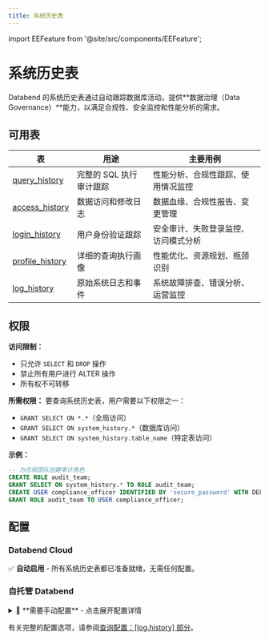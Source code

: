 ```yaml
---
title: 系统历史表
---
```


import EEFeature from '@site/src/components/EEFeature';

<EEFeature featureName='SYSTEM HISTORY'/>

# 系统历史表

Databend 的系统历史表通过自动跟踪数据库活动，提供**数据治理（Data Governance）**能力，以满足合规性、安全监控和性能分析的需求。

## 可用表

| 表 | 用途 | 主要用例 |
|-------|---------|---------------|
| [query_history](query-history.md) | 完整的 SQL 执行审计跟踪 | 性能分析、合规性跟踪、使用情况监控 |
| [access_history](access-history.md) | 数据访问和修改日志 | 数据血缘、合规性报告、变更管理 |
| [login_history](login-history.md) | 用户身份验证跟踪 | 安全审计、失败登录监控、访问模式分析 |
| [profile_history](profile-history.md) | 详细的查询执行画像 | 性能优化、资源规划、瓶颈识别 |
| [log_history](log-history.md) | 原始系统日志和事件 | 系统故障排查、错误分析、运营监控 |

## 权限

**访问限制：**
- 只允许 `SELECT` 和 `DROP` 操作
- 禁止所有用户进行 ALTER 操作
- 所有权不可转移

**所需权限：**
要查询系统历史表，用户需要以下权限之一：
- `GRANT SELECT ON *.*`（全局访问）
- `GRANT SELECT ON system_history.*`（数据库访问）
- `GRANT SELECT ON system_history.table_name`（特定表访问）

**示例：**
```sql
-- 为合规团队创建审计角色
CREATE ROLE audit_team;
GRANT SELECT ON system_history.* TO ROLE audit_team;
CREATE USER compliance_officer IDENTIFIED BY 'secure_password' WITH DEFAULT_ROLE='audit_team';
GRANT ROLE audit_team TO USER compliance_officer;
```

## 配置

### Databend Cloud
✅ **自动启用** - 所有系统历史表都已准备就绪，无需任何配置。

### 自托管 Databend

<details>
<summary>📝 **需要手动配置** - 点击展开配置详情</summary>

#### 最小化配置
要启用系统历史表，您必须在 `databend-query.toml` 中配置所有 5 个表：

```toml
[log.history]
on = true

# 必须配置所有 5 个表才能启用历史日志记录
# retention 是可选的（默认：168 小时 = 7 天）
[[log.history.tables]]
table_name = "query_history"
retention = 168  # 可选：7 天（默认）

[[log.history.tables]]
table_name = "login_history"
retention = 168  # 可选：7 天（默认）

[[log.history.tables]]
table_name = "access_history"
retention = 168  # 可选：7 天（默认）

[[log.history.tables]]
table_name = "profile_history"
retention = 168  # 可选：7 天（默认）

[[log.history.tables]]
table_name = "log_history"
retention = 168  # 可选：7 天（默认）
```

#### 自定义存储（可选）
默认情况下，历史表使用您的主数据库存储。要使用独立的 S3 存储：

```toml
[log.history]
on = true
storage_on = true

[log.history.storage]
type = "s3"

[log.history.storage.s3]
bucket = "your-history-bucket"
root = "history_tables"
endpoint_url = "https://s3.amazonaws.com"
access_key_id = "your-access-key"
secret_access_key = "your-secret-key"
```

> ⚠️ **注意：** 更改存储配置时，现有的历史表将被删除并重新创建。

</details>

有关完整的配置选项，请参阅[查询配置：[log.history] 部分](/guides/deploy/references/node-config/query-config#loghistory-section)。